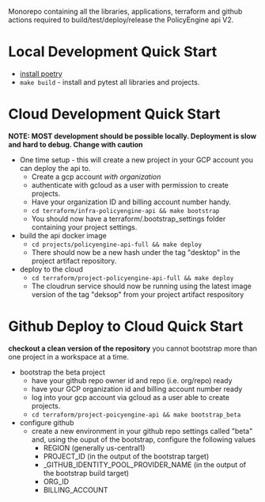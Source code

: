 Monorepo containing all the libraries, applications, terraform and github actions required to build/test/deploy/release the PolicyEngine api V2.

# Local Development Quick Start
* [install poetry](https://python-poetry.org/docs/#installation)
* ``make build`` - install and pytest all libraries and projects.

# Cloud Development Quick Start
__NOTE: MOST development should be possible locally. Deployment is slow and hard to debug. Change with caution__

* One time setup - this will create a new project in your GCP account you can deploy the api to.
  * Create a gcp account _with organization_
  * authenticate with gcloud as a user with permission to create projects.
  * Have your organization ID and billing account number handy.
  * ``cd terraform/infra-policyengine-api && make bootstrap``
  * You should now have a terraform/.bootstrap_settings folder containing your project settings.
* build the api docker image
  * ``cd projects/policyengine-api-full && make deploy``
  * There should now be a new hash under the tag "desktop" in the project artifact repository.
* deploy to the cloud
  * ``cd terraform/project-policyengine-api-full && make deploy``
  * The cloudrun service should now be running using the latest image version of the tag "deksop" from your project artifact respository

# Github Deploy to Cloud Quick Start

__checkout a clean version of the repository__ you cannot bootstrap more than one project 
in a workspace at a time.

* bootstrap the beta project
  * have your github repo owner id and repo (i.e. org/repo) ready
  * have your GCP organization id and billing account number ready
  * log into your gcp account via gcloud as a user able to create projects.
  * ``cd terraform/project-poicyengine-api && make bootstrap_beta``
* configure github
  * create a new environment in your github repo settings called "beta" and, using the ouput of the bootstrap, configure the following values
    * REGION (generally us-central1)
    * PROJECT_ID (in the output of the bootstrap target)
    * _GITHUB_IDENTITY_POOL_PROVIDER_NAME (in the output of the bootstrap build target)
    * ORG_ID
    * BILLING_ACCOUNT